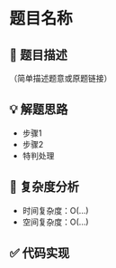# 题目名称

## 📝 题目描述

（简单描述题意或原题链接）

## 💡 解题思路

- 步骤1
- 步骤2
- 特判处理

## 🔢 复杂度分析

- 时间复杂度：O(...)
- 空间复杂度：O(...)

## ✅ 代码实现


